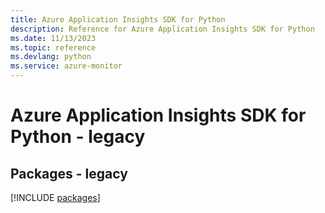 ```yaml
---
title: Azure Application Insights SDK for Python
description: Reference for Azure Application Insights SDK for Python
ms.date: 11/13/2023
ms.topic: reference
ms.devlang: python
ms.service: azure-monitor
---
```

# Azure Application Insights SDK for Python - legacy
## Packages - legacy
[!INCLUDE [packages](application-insights-index.md)]